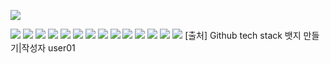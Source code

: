 <p>
<img src="https://capsule-render.vercel.app/api?type=wave&&color=3DDC84&height=300&section=header&text=123456&fontSize=90" />
</p>

<img src="https://img.shields.io/badge/길동1-000000?style=badge&logo=Google Photos&logoColor=4285F4"/>
<img src="https://img.shields.io/badge/길동2-000000?style=for-the-badge&logo=Google Photos&logoColor=4285F4"/>
<img src="https://img.shields.io/badge/길동3-000000?style=plastic&logo=Google Photos&logoColor=4285F4"/>
<img src="https://img.shields.io/badge/길동3-000000?style=flat&logo=Google Photos&logoColor=4285F4"/>
<img src="https://img.shields.io/badge/길동3-000000?style=flat-square&logo=Google Photos&logoColor=4285F4"/>
<img src="https://img.shields.io/badge/길동3-000000?style=social&logo=Google Photos&logoColor=4285F4"/>

<img src="https://img.shields.io/badge/React-61DAFB?style=flat&logo=React&logoColor=white"/>

<img src="https://img.shields.io/badge/Youtube API-FF0000?style=flat&logo=Youtube&logoColor=white"/>

<img src="https://img.shields.io/badge/Postman-FF6C37?style=flat&logo=Postman&logoColor=white"/>

<img src="https://img.shields.io/badge/JavaScript-F7DF1E?style=flat&logo=JavaScript&logoColor=white"/>

<img src="https://img.shields.io/badge/Yarn-2C8EBB?style=flat&logo=Yarn&logoColor=white"/>

<img src="https://img.shields.io/badge/HTML5-E34F26?style=flat&logo=HTML5&logoColor=white"/>

<img src="https://img.shields.io/badge/CSS3-1572B6?style=flat&logo=CSS3&logoColor=white"/>

<img src="https://img.shields.io/badge/PostCSS-DD3A0A?style=flat&logo=PostCSS&logoColor=white"/>
[출처] Github tech stack 뱃지 만들기|작성자 user01

